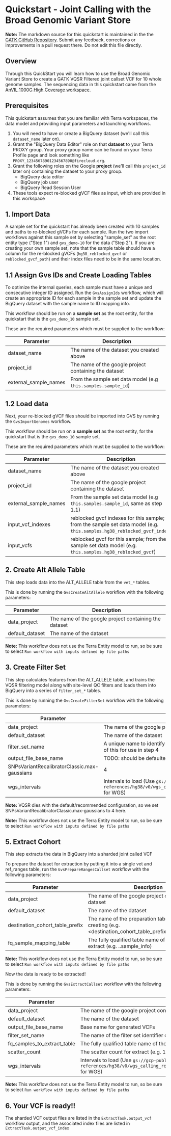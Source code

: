 # Quickstart - Joint Calling with the Broad Genomic Variant Store 

**Note:** The markdown source for this quickstart is maintained in the the  [GATK GitHub Repository](https://github.com/broadinstitute/gatk/blob/ah_var_store/scripts/variantstore/TERRA_QUICKSTART.md). Submit any feedback, corrections or improvements in a pull request there.  Do not edit this file directly.

## Overview
Through this QuickStart you will learn how to use the Broad Genomic Variant Store to create a GATK VQSR Filtered joint callset VCF for 10 whole genome samples. The sequencing data in this quickstart came from the [AnVIL 1000G High Coverage workspace](https://app.terra.bio/#workspaces/anvil-datastorage/1000G-high-coverage-2019).


## Prerequisites
This quickstart assumes that you are familiar with Terra workspaces, the data model and providing input parameters and launching workflows.

1. You will need to have or create a BigQuery dataset (we'll call this `dataset_name` later on).
2. Grant the "BigQuery Data Editor" role on that **dataset** to your Terra PROXY group.  Your proxy group name can be found on your Terra Profile page and look something like `PROXY_12345678901234567890@firecloud.org`.
3. Grant the following roles on the Google **project** (we'll call this `project_id` later on) containing the dataset to your proxy group.
    - BigQuery data editor
    - BigQuery job user
    - BigQuery Read Session User
4. These tools expect re-blocked gVCF files as input, which are provided in this workspace

## 1. Import Data
A sample set for the quickstart has already been created with 10 samples and paths to re-blocked gVCFs for each sample.  Run the two import workflows against this sample set by selecting "sample_set" as the root entity type ("Step 1") and `gvs_demo-10` for the data ("Step 2").  If you are creating your own sample set, note that the sample table should have a column for the re-blocked gVCFs (`hg38_reblocked_gvcf` or `reblocked_gvcf_path`) and their index files need to be in the same location.

## 1.1 Assign Gvs IDs and Create Loading Tables
To optimize the internal queries, each sample must have a unique and consecutive integer ID assigned. Run the `GvsAssignIds` workflow, which will create an appropriate ID for each sample in the sample set and update the BigQuery dataset with the sample name to ID mapping info.

This workflow should be run on a **sample set** as the root entity, for the quickstart that is the `gvs_demo_10` sample set.

These are the required parameters which must be supplied to the workflow:

| Parameter             | Description |
| --------------------- | ----------- |
| dataset_name          | The name of the dataset you created above       |
| project_id            | The name of the google project containing the dataset |
| external_sample_names | From the sample set data model (e.g `this.samples.sample_id`)     |

## 1.2 Load data
Next, your re-blocked gVCF files should be imported into GVS by running the `GvsImportGenomes` workflow.

This workflow should be run on a **sample set** as the root entity, for the quickstart that is the `gvs_demo_10` sample set.

These are the required parameters which must be supplied to the workflow:

| Parameter             | Description |
| -----------------     | ----------- |
| dataset_name          | The name of the dataset you created above       |
| project_id            | The name of the google project containing the dataset |
| external_sample_names | From the sample set data model (e.g `this.samples.sample_id`, same as step 1.1)     |
| input_vcf_indexes     | reblocked gvcf indexes for this sample; from the sample set data model (e.g. `this.samples.hg38_reblocked_gvcf_index`) |
| input_vcfs            | reblocked gvcf for this sample; from the sample set data model (e.g. `this.samples.hg38_reblocked_gvcf`) |

## 2. Create Alt Allele Table
This step loads data into the ALT_ALLELE table from the `vet_*` tables.

This is done by running the `GvsCreateAltAllele` workflow with the following parameters:

| Parameter      | Description |
| ----------------- | ----------- |
| data_project | The name of the google project containing the dataset |
| default_dataset      | The name of the dataset  |

**Note:** This workflow does not use the Terra Entity model to run, so be sure to select `Run workflow with inputs defined by file paths`

## 3. Create Filter Set

This step calculates features from the ALT_ALLELE table, and trains the VQSR filtering model along with site-level QC filters and loads them into BigQuery into a series of `filter_set_*` tables.  

This is done by running the `GvsCreateFilterSet` workflow with the following parameters:

| Parameter      | Description |
| ----------------- | ----------- |
| data_project | The name of the google project containing the dataset |
| default_dataset      | The name of the dataset  |
| filter_set_name | A unique name to identify this filter set (e.g. `my_demo_filters` ); you will want to make note of this for use in step 4  |
| output_file_base_name | TODO: should be defaulted and optional |
| SNPsVariantRecalibratorClassic.max-gaussians | 4 |
| wgs_intervals | Intervals to load (Use `gs://gcp-public-data--broad-references/hg38/v0/wgs_calling_regions.hg38.noCentromeres.noTelomeres.interval_list` for WGS) |

**Note:** VQSR dies with the default/recommended configuration, so we set SNPsVariantRecalibratorClassic.max-gaussians to 4 here.

**Note:** This workflow does not use the Terra Entity model to run, so be sure to select `Run workflow with inputs defined by file paths`

## 5. Extract Cohort

This step extracts the data in BigQuery into a sharded joint called VCF 

To prepare the dataset for extraction by putting it into a single vet and ref_ranges table, run the `GvsPrepareRangesCallset` workflow with the following parameters:


| Parameter      | Description    |
| ---------------- |---------------------------------------------------|
| data_project | The name of the google project containing the dataset |
| default_dataset  | The name of the dataset  |
| destination_cohort_table_prefix | The name of the preparation table that this step is creating (e.g. <destination_cohort_table_prefix>__REF_RANGES) |
| fq_sample_mapping_table | The fully qualified table name of the samples to extract (e.g. <project>.<dataset>.sample_info)  |

**Note:** This workflow does not use the Terra Entity model to run, so be sure to select `Run workflow with inputs defined by file paths`


Now the data is ready to be extracted!

This is done by running the `GvsExtractCallset` workflow with the following parameters:


| Parameter      | Description               |
| ----------------- |--------------------------|
| data_project | The name of the google project containing the dataset |
| default_dataset      | The name of the dataset  |
| output_file\_base\_name | Base name for generated VCFs  |
| filter\_set_name | The name of the filter set identifier created in step #3  |
| fq_samples_to_extract_table | The fully qualified table name of the samples to extract (e.g. <project>.<dataset>.sample_info) |
| scatter_count | The scatter count for extract (e.g. 100 for quickstart)  |
| wgs_intervals | Intervals to load (Use `gs://gcp-public-data--broad-references/hg38/v0/wgs_calling_regions.hg38.noCentromeres.noTelomeres.interval_list` for WGS) |

**Note:** This workflow does not use the Terra Entity model to run, so be sure to select `Run workflow with inputs defined by file paths`

## 6. Your VCF is ready!!

The sharded VCF output files are listed in the `ExtractTask.output_vcf` workflow output, and the associated index files are listed in `ExtractTask.output_vcf_index`
